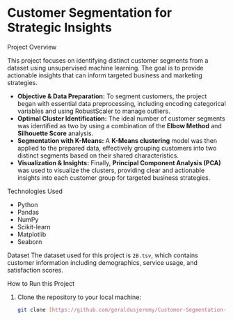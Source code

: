 # Customer Segmentation for Strategic Insights

Project Overview

This project focuses on identifying distinct customer segments from a dataset using unsupervised machine learning. The goal is to provide actionable insights that can inform targeted business and marketing strategies.

- **Objective & Data Preparation:** To segment customers, the project began with essential data preprocessing, including encoding categorical variables and using RobustScaler to manage outliers.
- **Optimal Cluster Identification:** The ideal number of customer segments was identified as two by using a combination of the **Elbow Method** and **Silhouette Score** analysis.
- **Segmentation with K-Means:** A **K-Means clustering** model was then applied to the prepared data, effectively grouping customers into two distinct segments based on their shared characteristics.
- **Visualization & Insights:** Finally, **Principal Component Analysis (PCA)** was used to visualize the clusters, providing clear and actionable insights into each customer group for targeted business strategies.

Technologies Used
- Python
- Pandas
- NumPy
- Scikit-learn
- Matplotlib
- Seaborn

Dataset
The dataset used for this project is `2B.tsv`, which contains customer information including demographics, service usage, and satisfaction scores.

How to Run this Project
1. Clone the repository to your local machine:
   ```bash
   git clone [https://github.com/geraldusjeremy/Customer-Segmentation-using-K-Means-Clustering-and-PCA.git](https://github.com/geraldusjeremy/Customer-Segmentation-using-K-Means-Clustering-and-PCA.git)
